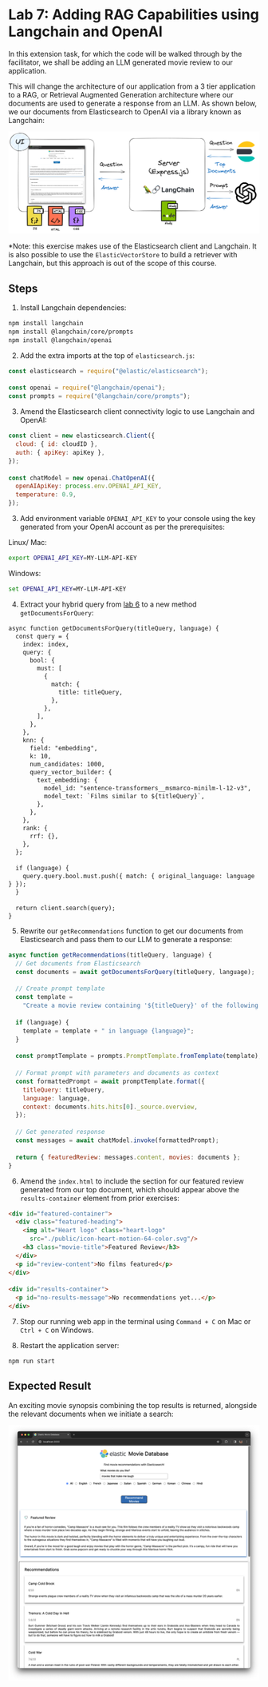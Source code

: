 # Lab 7: Adding RAG Capabilities using Langchain and OpenAI

In this extension task, for which the code will be walked through by the facilitator, we shall be adding an LLM generated movie review to our application.

This will change the architecture of our application from a 3 tier application to a RAG, or Retrieval Augmented Generation architecture where our documents are used to generate a response from an LLM. As shown below, we our documents from Elasticsearch to OpenAI via a library known as Langchain:

![RAG Application Architecture](../../diagrams/rag-architecture-diagram)

*Note: this exercise makes use of the Elasticsearch client and Langchain. It is also possible to use the `ElasticVectorStore` to build a retriever with Langchain, but this approach is out of the scope of this course.

## Steps

1. Install Langchain dependencies:

```bash
npm install langchain
npm install @langchain/core/prompts
npm install @langchain/openai
```

2. Add the extra imports at the top of `elasticsearch.js`:

```js
const elasticsearch = require("@elastic/elasticsearch");

const openai = require("@langchain/openai");
const prompts = require("@langchain/core/prompts");
```

3. Amend the Elasticsearch client connectivity logic to use Langchain and OpenAI:

```js
const client = new elasticsearch.Client({
  cloud: { id: cloudID },
  auth: { apiKey: apiKey },
});

const chatModel = new openai.ChatOpenAI({
  openAIApiKey: process.env.OPENAI_API_KEY,
  temperature: 0.9,
});
```

3. Add environment variable `OPENAI_API_KEY` to your console using the key generated from your OpenAI account as per the prerequisites:

Linux/ Mac:
```bash
export OPENAI_API_KEY=MY-LLM-API-KEY
```

Windows:
```cmd
set OPENAI_API_KEY=MY-LLM-API-KEY
```

4. Extract your hybrid query from [lab 6](../6-hybrid-search-web-app) to a new method `getDocumentsForQuery`:

```
async function getDocumentsForQuery(titleQuery, language) {
  const query = {
    index: index,
    query: {
      bool: {
        must: [
          {
            match: {
              title: titleQuery,
            },
          },
        ],
      },
    },
    knn: {
      field: "embedding",
      k: 10,
      num_candidates: 1000,
      query_vector_builder: {
        text_embedding: {
          model_id: "sentence-transformers__msmarco-minilm-l-12-v3",
          model_text: `Films similar to ${titleQuery}`,
        },
      },
    },
    rank: {
      rrf: {},
    },
  };

  if (language) {
    query.query.bool.must.push({ match: { original_language: language } });
  }

  return client.search(query);
}
```

5. Rewrite our `getRecommendations` function to get our documents from Elasticsearch and pass them to our LLM to generate a response:

```js
async function getRecommendations(titleQuery, language) {
  // Get documents from Elasticsearch
  const documents = await getDocumentsForQuery(titleQuery, language);

  // Create prompt template
  const template =
    "Create a movie review containing '${titleQuery}' of the following movie synopsis: {context}";

  if (language) {
    template = template + " in language {language}";
  }

  const promptTemplate = prompts.PromptTemplate.fromTemplate(template);

  // Format prompt with parameters and documents as context
  const formattedPrompt = await promptTemplate.format({
    titleQuery: titleQuery,
    language: language,
    context: documents.hits.hits[0]._source.overview,
  });

  // Get generated response
  const messages = await chatModel.invoke(formattedPrompt);

  return { featuredReview: messages.content, movies: documents };
}
```

6. Amend the `index.html` to include the section for our featured review generated from our top document, which should appear above the `results-container` element from prior exercises:

```html
<div id="featured-container">
  <div class="featured-heading">
    <img alt="Heart logo" class="heart-logo"
      src="./public/icon-heart-motion-64-color.svg"/>
    <h3 class="movie-title">Featured Review</h3>
  </div>
  <p id="review-content">No films featured</p>
</div>

<div id="results-container">
  <p id="no-results-message">No recommendations yet...</p>
</div>
```

7. Stop our running web app in the terminal using `Command + C` on Mac or `Ctrl + C` on Windows.

8. Restart the application server:

```bash
npm run start
```

## Expected Result

An exciting movie synopsis combining the top results is returned, alongside the relevant documents when we initiate a search:

![Elastic Movie Database App with Movie Review](../screenshots/7/rag-web-app-screenshot.png)
